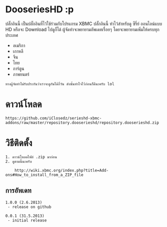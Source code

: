 # DooseriesHD :p #
ปลั๊กอินนี้ เป็นปลั๊กอินที่ไว้ใช้ร่วมกับโปรแกรม XBMC
ปลั๊กอินนี้ ทำไว้สำหรับดู ซีรี่ย์ ออนไลน์แบบ HD หรือจะ Download ไปดูก็ได้ 
ผู้จัดทำจะพยายามอัพเดทเรื่อยๆ โดยจะพยายามเพิ่มให้ครบทุกประเทศ 

- อเมริกา
- เกาหลี
- จีน 
- ไทย 
- การ์ตูน
- ภาพยนตร์ 

`ทางผู้จัดทำไม่รับประกันว่าเราจะดูกันได้กี่วัน ดังนั้นทำใจไว้ก่อนก็ดีนะครับ lol`

# ดาวน์โหลด #
	https://github.com/iClosedz/serieshd-xbmc-addons/raw/master/repository.dooserieshd/repository.dooserieshd.zip

# วิธีติดตั้ง #
	1. ดาวน์โหลดไฟล์ .zip มาก่อน
	2. ดูตามนี้นะครับ

		http://wiki.xbmc.org/index.php?title=Add-ons#How_to_install_from_a_ZIP_file

## การอัพเดท ##

	1.0.0 (2.6.2013)
	 - release on github

	0.0.1 (31.5.2013)
	 - initial release
